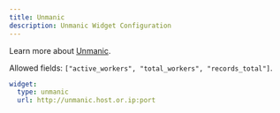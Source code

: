 ```yaml
---
title: Unmanic
description: Unmanic Widget Configuration
---
```


Learn more about [Unmanic](https://github.com/Unmanic/unmanic).

Allowed fields: `["active_workers", "total_workers", "records_total"]`.

```yaml
widget:
  type: unmanic
  url: http://unmanic.host.or.ip:port
```
